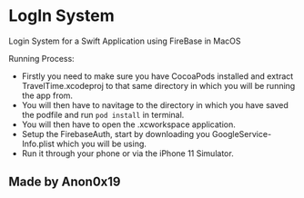 # LogIn System
Login System for a Swift Application using FireBase in MacOS

Running Process:
- Firstly you need to make sure you have CocoaPods installed and extract TravelTime.xcodeproj to that same directory in which you will be running the app from.
- You will then have to navitage to the directory in which you have saved the podfile and run `pod install` in terminal.
- You will then have to open the .xcworkspace application.
- Setup the FirebaseAuth, start by downloading you GoogleService-Info.plist which you will be using.
- Run it through your phone or via the iPhone 11 Simulator.

## Made by Anon0x19
